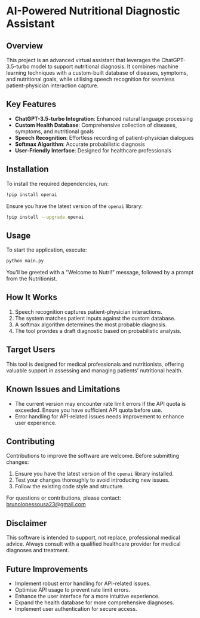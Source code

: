 # AI-Powered Nutritional Diagnostic Assistant

## Overview

This project is an advanced virtual assistant that leverages the ChatGPT-3.5-turbo model to support nutritional diagnosis. It combines machine learning techniques with a custom-built database of diseases, symptoms, and nutritional goals, while utilising speech recognition for seamless patient-physician interaction capture.

## Key Features

- **ChatGPT-3.5-turbo Integration**: Enhanced natural language processing
- **Custom Health Database**: Comprehensive collection of diseases, symptoms, and nutritional goals
- **Speech Recognition**: Effortless recording of patient-physician dialogues
- **Softmax Algorithm**: Accurate probabilistic diagnosis
- **User-Friendly Interface**: Designed for healthcare professionals

## Installation

To install the required dependencies, run:

```bash
!pip install openai
```

Ensure you have the latest version of the `openai` library:

```bash
!pip install --upgrade openai
```

## Usage

To start the application, execute:

```python
python main.py
```

You'll be greeted with a "Welcome to Nutri!" message, followed by a prompt from the Nutritionist.

## How It Works

1. Speech recognition captures patient-physician interactions.
2. The system matches patient inputs against the custom database.
3. A softmax algorithm determines the most probable diagnosis.
4. The tool provides a draft diagnostic based on probabilistic analysis.

## Target Users

This tool is designed for medical professionals and nutritionists, offering valuable support in assessing and managing patients' nutritional health.

## Known Issues and Limitations

- The current version may encounter rate limit errors if the API quota is exceeded. Ensure you have sufficient API quota before use.
- Error handling for API-related issues needs improvement to enhance user experience.

## Contributing

Contributions to improve the software are welcome. Before submitting changes:

1. Ensure you have the latest version of the `openai` library installed.
2. Test your changes thoroughly to avoid introducing new issues.
3. Follow the existing code style and structure.

For questions or contributions, please contact: brunolopessousa23@gmail.com

## Disclaimer

This software is intended to support, not replace, professional medical advice. Always consult with a qualified healthcare provider for medical diagnoses and treatment.

## Future Improvements

- Implement robust error handling for API-related issues.
- Optimise API usage to prevent rate limit errors.
- Enhance the user interface for a more intuitive experience.
- Expand the health database for more comprehensive diagnoses.
- Implement user authentication for secure access.
